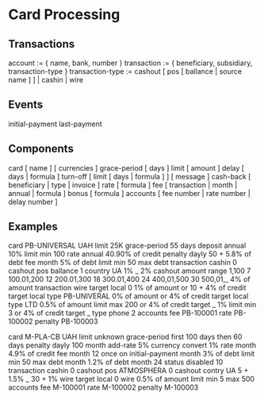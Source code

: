 Card Processing
===============

Transactions
------------

account := { name, bank, number }
transaction := { beneficiary, subsidiary, transaction-type }
transaction-type := cashout [ pos [ ballance | source name ] ] | cashin | wire

Events
------

initial-payment
last-payment

Components
----------

card [ name ] [ currencies ]
grace-period [ days ]
limit [ amount ]
delay [ days | formula ]
turn-off [ limit [ days | formula ] ] [ message ]
cash-back [ beneficiary | type | invoice ]
rate [ formula ]
fee [ transaction | month | annual | formula ]
bonus [ formula ]
accounts [ fee number | rate number | delay number ]

Examples
--------

card PB-UNIVERSAL UAH
limit 25K
grace-period 55 days
deposit annual 10% limit min 100
rate annual 40.90% of credit
penalty dayly 50 + 5.8% of debt
fee month 5% of debt limit min 50 max debt
    transaction cashin 0
                cashout pos ballance 1
                        country UA 1%
                                 _ 2%
                cashout amount range      1,100 7
                                     100.01,200 12
                                     200.01,300 18
                                     300.01,400 24
                                     400,01,500 30
                                     500,01,_   4% of amount
    transaction wire target local 0
                     1% of amount or 10 + 4% of credit
                     target local type PB-UNIVERAL 0% of amount or 4% of credit
                     target local type LTD 0.5% of amount limit max 200 or 4% of credit
                     target _ 1% limit min 3 or 4% of credit
                     target _ type phone 2
accounts fee     PB-100001
         rate    PB-100002
         penalty PB-100003

card M-PLA-CB UAH
limit unknown
grace-period first 100 days then 60 days
penalty dayly 100
        month add-rate 5%
currency convert 1%
rate month 4.9% of credit
fee month 12 once on initial-payment
    month 3% of debt limit min 50 max debt
    month 1.2% of debt
    month 24
    status disabled 10
    transaction cashin  0
                cashout pos ATMOSPHERA 0
                cashout contry UA 5 + 1.5%
                                _ 30 + 1%
                wire target local 0
                wire 0.5% of amount limit min 5 max 500
accounts fee     M-100001
         rate    M-100002
         penalty M-100003

